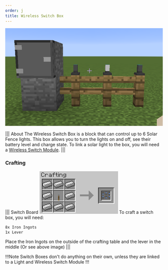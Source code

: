 ```yaml
---
order: j
title: Wireless Switch Box
---
```

![Wireless Switch Box](../../img/switch-board.png)

||| About
The Wireless Switch Box is a block that can control up to 6 Solar Fence lights. This box allows you to turn the lights on and off, see their battery level and charge state. To link a solar light to the box, you will need a [Wireless Switch Module](../items/switch-module.md).
|||

### Crafting

||| Switch Board
![Crafting Recipe](../../img/switch-board_crafting.png)
To craft a switch box, you will need:

    8x Iron Ingots
    1x Lever

Place the Iron Ingots on the outside of the crafting table and the lever in the middle (Or see above image)
|||

!!!Note
Switch Boxes don't do anything on their own, unless they are linked to a Light and Wireless Switch Module
!!!
